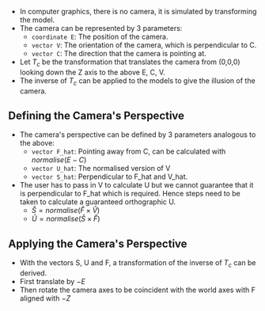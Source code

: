 * In computer graphics, there is no camera, it is simulated by transforming the model.
* The camera can be represented by 3 parameters:
	* `coordinate E`: The position of the camera.
	* `vector V`: The orientation of the camera, which is perpendicular to C.
	* `vector C`: The direction that the camera is pointing at.
* Let $T_c$  be the transformation that translates the camera from (0,0,0) looking down the Z axis to the above E, C, V.
* The inverse of $T_c$ can be applied to the models to give the illusion of the camera.

## Defining the Camera's Perspective
* The camera's perspective can be defined by 3 parameters analogous to the above:
	* `vector F_hat`: Pointing away from C, can be calculated with $normalise(E - C)$ 
	* `vector U_hat`: The normalised version of V
	* `vector S_hat`: Perpendicular to F_hat and V_hat.
* The user has to pass in V to calculate U but we cannot guarantee that it is perpendicular to F_hat which is required. Hence steps need to be taken to calculate a guaranteed orthographic U.
	* $\hat{S} = normalise(\hat{F} \times \hat{V})$
	* $\hat{U} = normalise(\hat{S} \times \hat{F})$

## Applying the Camera's Perspective
* With the vectors S, U and F, a transformation of the inverse of $T_c$ can be derived.
* First translate by $-E$
* Then rotate the camera axes to be coincident with the world axes with F aligned with $-Z$